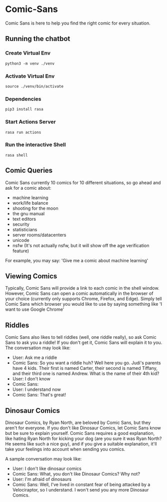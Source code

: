 # Comic-Sans
Comic Sans is here to help you find the right comic for every situation. 

## Running the chatbot


### Create Virtual Env
``` 
python3 -m venv ./venv
```

### Activate Virtual Env
```
source ./venv/bin/activate
```

### Dependencies
```
pip3 install rasa
```

### Start Actions Server
```
rasa run actions
```

### Run the interactive Shell
```
rasa shell
```


## Comic Queries

Comic Sans currently 10 comics for 10 different situations, so go ahead and ask for a comic about:

* machine learning
* work/life balance
* shooting for the moon
* the gnu manual
* text editors
* security
* statisticians
* server rooms/datacenters
* unicode
* nsfw (It's not actually nsfw, but it will show off the age verification feature)

For example, you may say: 'Give me a comic about machine learning'

## Viewing Comics

Typically, Comic Sans will provide a link to each comic in the shell window. However, Comic Sans can open a comic automatically in the browser of your choice (currently only supports Chrome, Firefox, and Edge). Simply tell Comic Sans which browser you would like to use by saying something like 'I want to use Google Chrome'


## Riddles 

Comic Sans also likes to tell riddles (well, one riddle really), so ask Comic Sans to ask you a riddle! If you don't get it, Comic Sans will explain it to you. The conversation may look like:

- User:  Ask me a riddle
- Comic Sans: So you want a riddle huh? Well here you go. Judi's parents have 4 kids. Their first is named Carter, their second is named Tiffany, and their third one is named Andrew. What is the name of their 4th kid? 
- User: I don't know
- Comic Sans: <explains the riddle>
- User: I understand now
- Comic Sans: That's great!

## Dinosaur Comics

Dinosaur Comics, by Ryan North, are beloved by Comic Sans, but they aren't for everyone. If you don't like Dinosaur Comics, let Comic Sans know but be sure to explain yourself. Comic Sans requires a good explanation, like hating Ryan North for kicking your dog (are you sure it was Ryan North? He seems like such a nice guy), and if you give a suitable explanation, it'll take your feelings into account when sending you comics. 

A sample conversation may look like:

- User:  I don't like dinosaur comics
- Comic Sans: What, you don't like Dinosaur Comics? Why not?
- User: I'm afraid of dinosaurs
- Comic Sans: Well, I've lived in constant fear of being attacked by a Velociraptor, so I understand. I won't send you any more Dinosaur Comics. 
